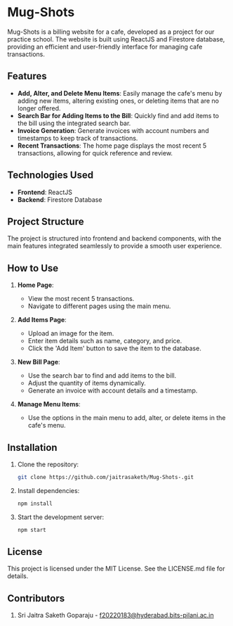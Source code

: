 # Mug-Shots

Mug-Shots is a billing website for a cafe, developed as a project for our practice school. The website is built using ReactJS and Firestore database, providing an efficient and user-friendly interface for managing cafe transactions.

## Features

- **Add, Alter, and Delete Menu Items**: Easily manage the cafe's menu by adding new items, altering existing ones, or deleting items that are no longer offered.
- **Search Bar for Adding Items to the Bill**: Quickly find and add items to the bill using the integrated search bar.
- **Invoice Generation**: Generate invoices with account numbers and timestamps to keep track of transactions.
- **Recent Transactions**: The home page displays the most recent 5 transactions, allowing for quick reference and review.

## Technologies Used

- **Frontend**: ReactJS
- **Backend**: Firestore Database

## Project Structure

The project is structured into frontend and backend components, with the main features integrated seamlessly to provide a smooth user experience.

## How to Use

1. **Home Page**:
   - View the most recent 5 transactions.
   - Navigate to different pages using the main menu.

2. **Add Items Page**:
   - Upload an image for the item.
   - Enter item details such as name, category, and price.
   - Click the 'Add Item' button to save the item to the database.

3. **New Bill Page**:
   - Use the search bar to find and add items to the bill.
   - Adjust the quantity of items dynamically.
   - Generate an invoice with account details and a timestamp.

4. **Manage Menu Items**:
   - Use the options in the main menu to add, alter, or delete items in the cafe's menu.

## Installation

1. Clone the repository:
   ```bash
   git clone https://github.com/jaitrasaketh/Mug-Shots-.git
2. Install dependencies:
   ```bash
   npm install
3. Start the development server:
   ```bash
   npm start

 ## License

This project is licensed under the MIT License. See the LICENSE.md file for details.

## Contributors

1. Sri Jaitra Saketh Goparaju - f20220183@hyderabad.bits-pilani.ac.in


  
   

